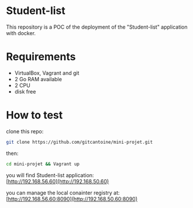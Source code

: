 # Student-list

This repository is a POC of the deployment of the "Student-list" application with docker.

# Requirements

- VirtualBox, Vagrant and git
- 2 Go RAM available
- 2 CPU 
- disk free

# How to test

clone this repo:
```bash
git clone https://github.com/gitcantoine/mini-projet.git
```


then:
```bash
cd mini-projet && Vagrant up
```
you will find Student-list application:  
[http://192.168.56.60](http://192.168.50.60)

you can manage the local conainter registry at:  
[http://192.168.56.60:8090](http://192.168.50.60:8090)
